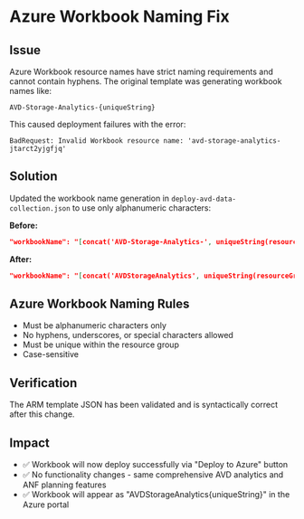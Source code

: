 # Azure Workbook Naming Fix

## Issue
Azure Workbook resource names have strict naming requirements and cannot contain hyphens. The original template was generating workbook names like:
```
AVD-Storage-Analytics-{uniqueString}
```

This caused deployment failures with the error:
```
BadRequest: Invalid Workbook resource name: 'avd-storage-analytics-jtarct2yjgfjq'
```

## Solution
Updated the workbook name generation in `deploy-avd-data-collection.json` to use only alphanumeric characters:

**Before:**
```json
"workbookName": "[concat('AVD-Storage-Analytics-', uniqueString(resourceGroup().id))]"
```

**After:**
```json
"workbookName": "[concat('AVDStorageAnalytics', uniqueString(resourceGroup().id))]"
```

## Azure Workbook Naming Rules
- Must be alphanumeric characters only
- No hyphens, underscores, or special characters allowed
- Must be unique within the resource group
- Case-sensitive

## Verification
The ARM template JSON has been validated and is syntactically correct after this change.

## Impact
- ✅ Workbook will now deploy successfully via "Deploy to Azure" button
- ✅ No functionality changes - same comprehensive AVD analytics and ANF planning features
- ✅ Workbook will appear as "AVDStorageAnalytics{uniqueString}" in the Azure portal
